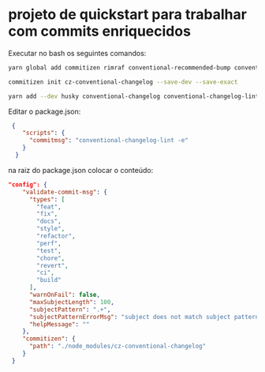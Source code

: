 projeto de quickstart para trabalhar com commits enriquecidos
====

Executar no bash os seguintes comandos:
```bash
yarn global add commitizen rimraf conventional-recommended-bump conventional-changelog-cli conventional-github-releaser conventional-commits-detector json

commitizen init cz-conventional-changelog --save-dev --save-exact

yarn add --dev husky conventional-changelog conventional-changelog-lint
```

Editar o package.json:

```json
 {
    "scripts": {
      "commitmsg": "conventional-changelog-lint -e"
    }
  }
```
na raiz do package.json colocar o conteúdo:

```json
"config": {
    "validate-commit-msg": {
      "types": [
        "feat",
        "fix",
        "docs",
        "style",
        "refactor",
        "perf",
        "test",
        "chore",
        "revert",
        "ci",
        "build"
      ],
      "warnOnFail": false,
      "maxSubjectLength": 100,
      "subjectPattern": ".+",
      "subjectPatternErrorMsg": "subject does not match subject pattern!",
      "helpMessage": ""
    },
    "commitizen": {
      "path": "./node_modules/cz-conventional-changelog"
    }
 }
```
